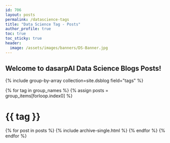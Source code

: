 ```yaml
---
id: 706    
layout: posts
permalink: /datascience-tags
title: "Data Science Tag - Posts"
author_profile: true
toc: true
toc_sticky: true
header:
  image: /assets/images/banners/DS-Banner.jpg
---
```


## Welcome to dasarpAI Data Science Blogs Posts!

{% include group-by-array collection=site.dsblog field="tags" %}

{% for tag in group_names %}
{% assign posts = group_items[forloop.index0] %}

  <h1 id="{{ tag | slugify }}" class="archive__subtitle">{{ tag }}</h1>
  {% for post in posts %}
    {% include archive-single.html %}
  {% endfor %}
{% endfor %}

